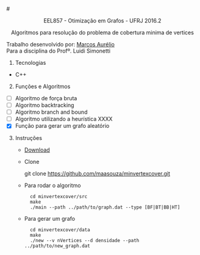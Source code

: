 
#<p align='center'>EEL857 - Otimização em Grafos - UFRJ 2016.2</p>
<p align='center'>Algoritmos para resolução do problema de cobertura minima de vertices</p>

Trabalho desenvolvido por: [Marcos Aurélio](https://github.com/Maasouza)<br>
Para a disciplina do Profº. Luidi Simonetti

1. Tecnologias
  * C++

2. Funções e Algoritmos

  - [ ] Algoritmo de força bruta
  - [ ] Algoritmo backtracking
  - [ ] Algoritmo branch and bound
  - [ ] Algoritmo utilizando a heurística XXXX
  - [X] Função para gerar um grafo aleatório

3. Instruções
    * [Download](https://github.com/Maasouza/MinVertexCover/archive/master.zip)

    * Clone

        git clone https://github.com/maasouza/minvertexcover.git

    * Para rodar o algoritmo

            cd minvertexcover/src
            make
            ./main --path ../path/to/graph.dat --type [BF|BT|BB|HT]

    * Para gerar um grafo

            cd minvertexcover/data
            make
            ./new --v nVertices --d densidade --path ../path/to/new_graph.dat





